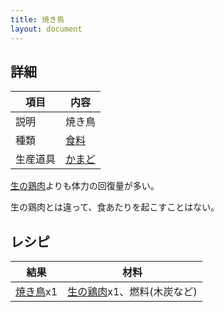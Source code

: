 ```yaml
---
title: 焼き鳥
layout: document
---
```

## 詳細

|項目|内容|
|---|---|
|説明|焼き鳥|
|種類|[食料](食料)|
|生産道具|[かまど](かまど)|

[生の鶏肉](生の鶏肉)よりも体力の回復量が多い。

生の鶏肉とは違って、食あたりを起こすことはない。

## レシピ

|結果|材料|
|---|---|
|[焼き鳥](焼き鳥)x1|[生の鶏肉](生の鶏肉)x1、燃料(木炭など)|

